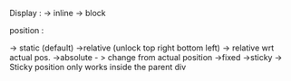 Display :
-> inline
-> block

position :

-> static (default)
->relative (unlock top right bottom left) -> relative wrt actual pos.
->absolute - > change from actual position
->fixed
->sticky -> Sticky position only works inside the parent div
